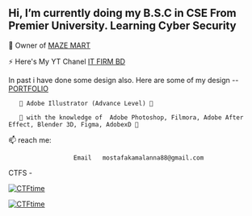 <h2>Hi, I’m currently doing my B.S.C in CSE From Premier University. Learning Cyber Security </h2>

👕 Owner of [MAZE MART](https://www.facebook.com/mazemart360)

⚡ Here's My YT Chanel [IT FIRM BD](https://www.youtube.com/c/ITFirmBD1971)

In past i have done some design also. Here are some of my design -- [PORTFOLIO](https://dribbble.com/Assadkamal007)
       
       🍔 Adobe Illustrator (Advance Level) 🍔
       
       🍔 with the knowledge of  Adobe Photoshop, Filmora, Adobe After Effect, Blender 3D, Figma, AdobexD 🍔

 📫 reach me:  
                     
                      Email   mostafakamalanna88@gmail.com
CTFS - 

[![CTFtime](https://img.shields.io/badge/BDSEC%20CTF%202025-Position%20165-blue)]()

[![CTFtime](https://img.shields.io/badge/HACKINFINITYBATTLE_TRY_HACK_ME-Position%20365-blue)]()

